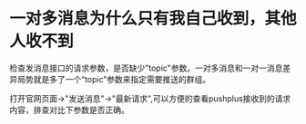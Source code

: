 # 一对多消息为什么只有我自己收到，其他人收不到

检查发消息接口的请求参数，是否缺少"topic"参数。一对多消息和一对一消息差异局势就是多了一个“topic”参数来指定需要推送的群组。

打开官网页面->"发送消息"->"最新请求",可以方便的查看pushplus接收到的请求内容，排查对比下参数是否正确。